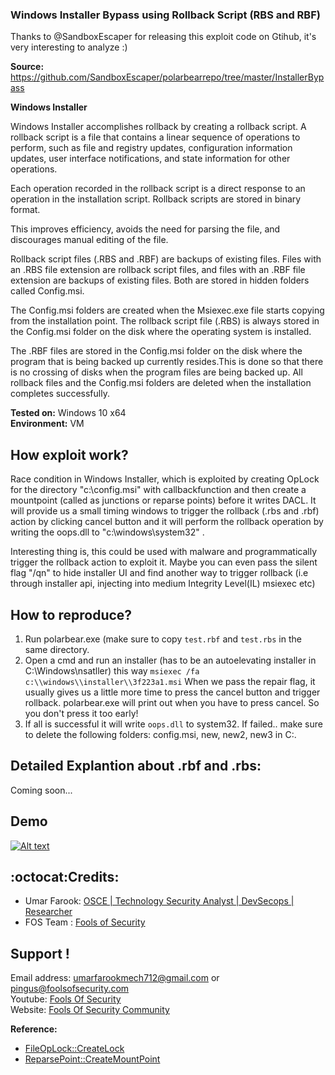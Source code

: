 ### Windows Installer Bypass using Rollback Script (RBS and RBF)


Thanks to @SandboxEscaper for releasing this exploit code on Gtihub, it's very interesting to analyze :)

**Source:** https://github.com/SandboxEscaper/polarbearrepo/tree/master/InstallerBypass

**Windows Installer**

Windows Installer accomplishes rollback by creating a rollback script. A rollback script is a file that contains a linear sequence of operations to perform, such as file and registry updates, configuration information updates, user interface notifications, and state information for other operations.

Each operation recorded in the rollback script is a direct response to an operation in the installation script. Rollback scripts are stored in binary format.

This improves efficiency, avoids the need for parsing the file, and discourages manual editing of the file.

Rollback script files (.RBS and .RBF) are backups of existing files. Files with an .RBS file extension are rollback script files, and files with an .RBF file extension are backups of existing files. Both are stored in hidden folders called Config.msi.

The Config.msi folders are created when the Msiexec.exe file starts copying from the installation point. The rollback script file (.RBS) is always stored in the Config.msi folder on the disk where the operating system is installed.

The .RBF files are stored in the Config.msi folder on the disk where the program that is being backed up currently resides.This is done so that there is no crossing of disks when the program files are being backed up. All rollback files and the Config.msi folders are deleted when the installation completes successfully.

**Tested on:** Windows 10 x64 <br/>
**Environment:** VM

## How exploit work?

Race condition in Windows Installer, which is exploited by creating OpLock for the directory "c:\\config.msi"  with callbackfunction and then create a  mountpoint (called as junctions or reparse points) before it writes DACL. It will provide us a small timing windows to trigger the rollback (.rbs and .rbf) action by clicking cancel button and  it will perform the rollback operation by writing the oops.dll to "c:\\windows\system32\" .  

Interesting thing is, this could  be used with malware and  programmatically trigger the rollback action to exploit it.  Maybe you can even pass the silent flag "/qn" to hide installer UI and find another way to trigger rollback (i.e through installer api, injecting into medium Integrity Level(IL) msiexec etc)

## How to reproduce?

1. Run polarbear.exe (make sure to copy `test.rbf` and `test.rbs` in the same directory.
2. Open a cmd and run an installer (has to be an autoelevating installer in C:\Windows\nsatller) this way `msiexec /fa c:\\windows\\installer\\3f223a1.msi` When we pass the repair flag, it usually gives us a little more time to press the cancel button and trigger rollback. polarbear.exe will print out when you have to press cancel. So you don't press it too early!
3. If all is successful it will write `oops.dll` to system32. If failed.. make sure to delete the following folders: config.msi, new, new2, new3 in C:\.


## Detailed Explantion about .rbf and .rbs:

Coming soon...

## Demo
 
[![Alt text](https://img.youtube.com/vi/FGUnmw7VSP0/0.jpg)](https://www.youtube.com/watch?v=FGUnmw7VSP0)
  

## :octocat:Credits:
* Umar Farook: [OSCE | Technology Security Analyst | DevSecops | Researcher](https://www.linkedin.com/in/Umar-Farook)
* FOS Team : [Fools of Security](https://www.youtube.com/channel/UCEBHO0kD1WFvIhf9wBCU-VQ)

## Support !
  
Email address: umarfarookmech712@gmail.com  or pingus@foolsofsecurity.com <br/>
Youtube: [Fools Of Security](https://www.youtube.com/channel/UCEBHO0kD1WFvIhf9wBCU-VQ)<br/>
Website: [Fools Of Security Community](https://foolsofsecurity.com) <br/>


**Reference:**

- [FileOpLock::CreateLock](https://wikileaks.org/ciav7p1/cms/page_38371356.html)
- [ReparsePoint::CreateMountPoint](https://github.com/googleprojectzero/symboliclink-testing-tools/tree/master/CreateMountPoint)

